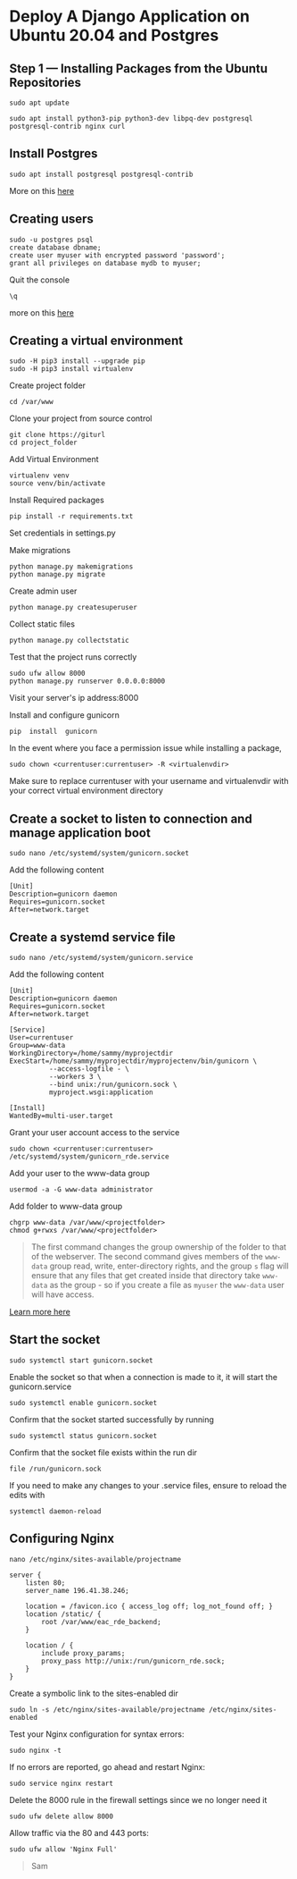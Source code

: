 # Deploy A Django Application on Ubuntu 20.04 and Postgres

## Step 1 — Installing Packages from the Ubuntu Repositories
    sudo apt update

	sudo apt install python3-pip python3-dev libpq-dev postgresql postgresql-contrib nginx curl

## Install Postgres

    sudo apt install postgresql postgresql-contrib
More on this [here](https://www.digitalocean.com/community/tutorials/how-to-install-postgresql-on-ubuntu-20-04-quickstart)

## Creating users

    sudo -u postgres psql
    create database dbname;
    create user myuser with encrypted password 'password';
    grant all privileges on database mydb to myuser;

Quit the console

    \q

more on this [here](https://medium.com/coding-blocks/creating-user-database-and-adding-access-on-postgresql-8bfcd2f4a91e)

## Creating a virtual environment

    sudo -H pip3 install --upgrade pip
    sudo -H pip3 install virtualenv
Create project folder

    cd /var/www
Clone your project from source control
```
git clone https://giturl
cd project_folder

```    
Add Virtual Environment


    virtualenv venv
    source venv/bin/activate
Install Required packages

    pip install -r requirements.txt

Set credentials in settings.py

Make migrations
``` 
python manage.py makemigrations
python manage.py migrate
 ```

Create admin user

```
python manage.py createsuperuser

```

Collect static files
```
python manage.py collectstatic

```

Test that the project runs correctly
```
sudo ufw allow 8000
python manage.py runserver 0.0.0.0:8000
```
Visit your server's ip address:8000

Install and configure gunicorn
```
pip  install  gunicorn
```

In the event where you face a permission issue while installing a package,

```
sudo chown <currentuser:currentuser> -R <virtualenvdir>
```
Make sure to replace currentuser with your username and virtualenvdir with your correct virtual environment directory

## Create a socket to listen to connection and manage application boot

```
sudo nano /etc/systemd/system/gunicorn.socket
```
Add the following content

```
[Unit]
Description=gunicorn daemon
Requires=gunicorn.socket
After=network.target
```

## Create a systemd service file

```
sudo nano /etc/systemd/system/gunicorn.service

```
Add the following content
```
[Unit]
Description=gunicorn daemon
Requires=gunicorn.socket
After=network.target

[Service]
User=currentuser
Group=www-data
WorkingDirectory=/home/sammy/myprojectdir
ExecStart=/home/sammy/myprojectdir/myprojectenv/bin/gunicorn \
          --access-logfile - \
          --workers 3 \
          --bind unix:/run/gunicorn.sock \
          myproject.wsgi:application

[Install]
WantedBy=multi-user.target
```

Grant your user account access to the service

```
sudo chown <currentuser:currentuser> /etc/systemd/system/gunicorn_rde.service
```

Add your user to the www-data group
```
usermod -a -G www-data administrator
```
Add folder to www-data group

```
chgrp www-data /var/www/<projectfolder>
chmod g+rwxs /var/www/<projectfolder>
```
> The first command changes the group ownership of the folder to that of
> the webserver. The second command gives members of the  `www-data`
> group read, write, enter-directory rights, and the group  `s`  flag
> will ensure that any files that get created inside that directory take
> `www-data`  as the group - so if you create a file as  `myuser`  the
> `www-data`  user will have access.



[Learn more here](https://askubuntu.com/questions/244406/how-do-i-give-www-data-user-to-a-folder-in-my-home-folder)

## Start the socket

```
sudo systemctl start gunicorn.socket
```

Enable the socket so that when a connection is made to it, it will start the gunicorn.service

    sudo systemctl enable gunicorn.socket

Confirm that the socket started successfully by running
```
sudo systemctl status gunicorn.socket
``` 

Confirm that the socket file exists within the run dir

    file /run/gunicorn.sock

If you need to make any changes to your .service files, ensure to reload the edits with
```
systemctl daemon-reload
```

## Configuring Nginx

```
nano /etc/nginx/sites-available/projectname
```
```
server {
    listen 80;
    server_name 196.41.38.246;

    location = /favicon.ico { access_log off; log_not_found off; }
    location /static/ {
        root /var/www/eac_rde_backend;
    }

    location / {
        include proxy_params;
        proxy_pass http://unix:/run/gunicorn_rde.sock;
    }
}
```

Create a symbolic link to the sites-enabled dir

```
sudo ln -s /etc/nginx/sites-available/projectname /etc/nginx/sites-enabled
```
Test your Nginx configuration for syntax errors:

```
sudo nginx -t
```

If no errors are reported, go ahead and restart Nginx:

```
sudo service nginx restart
```

Delete the 8000 rule in the firewall settings since we no longer need it

```
sudo ufw delete allow 8000
```

Allow traffic via the 80 and 443 ports:

```
sudo ufw allow 'Nginx Full'
```

> Sam
> 